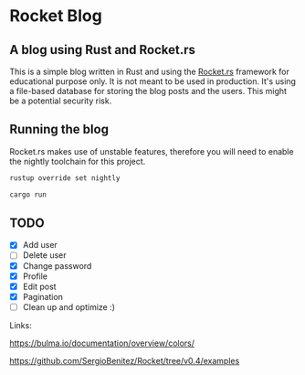 # Rocket Blog
## A blog using Rust and Rocket.rs

This is a simple blog written in Rust and using the [Rocket.rs](https://rocket.rs) framework for educational purpose only. It is not meant to be used in production.
It's using a file-based database for storing the blog posts and the users. This might be a potential security risk.

## Running the blog
Rocket.rs makes use of unstable features, therefore you will need to enable the nightly toolchain for this project.
```bash
rustup override set nightly
```
```bash
cargo run
```


[](https://rocket.rs/v0.4/guide/requests/)


## TODO

- [x] Add user
- [ ] Delete user
- [x] Change password
- [x] Profile
- [x] Edit post
- [x] Pagination
- [ ] Clean up and optimize :)

Links:

https://bulma.io/documentation/overview/colors/

https://github.com/SergioBenitez/Rocket/tree/v0.4/examples

